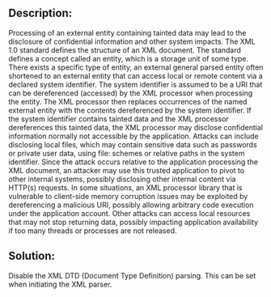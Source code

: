 ## Description:

Processing of an external entity containing tainted data may lead to the disclosure of confidential information and other system impacts. The XML 1.0 standard defines the structure of an XML document. The standard defines a concept called an entity, which is a storage unit of some type. There exists a specific type of entity, an external general parsed entity often shortened to an external entity that can access local or remote content via a declared system identifier. The system identifier is assumed to be a URI that can be dereferenced (accessed) by the XML processor when processing the entity.
The XML processor then replaces occurrences of the named external entity with the contents dereferenced by the system identifier. If the system identifier contains tainted data and the XML processor dereferences this tainted data, the XML processor may disclose confidential information normally not accessible by the application. Attacks can include disclosing local files, which may contain sensitive data such as passwords or private user data, using file: schemes or relative paths in the system identifier.
Since the attack occurs relative to the application processing the XML document, an attacker may use this trusted application to pivot to other internal systems, possibly disclosing other internal content via HTTP(s) requests. In some situations, an XML processor library that is vulnerable to client-side memory corruption issues may be exploited by dereferencing a malicious URI, possibly allowing arbitrary code execution under the application account. Other attacks can access local resources that may not stop returning data, possibly impacting application availability if too many threads or processes are not released.


## Solution:

Disable the XML DTD (Document Type Definition) parsing. This can be set when initiating the XML parser.
